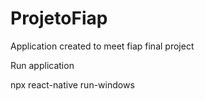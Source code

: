 # ProjetoFiap
Application created to meet fiap final project


Run application

npx react-native run-windows